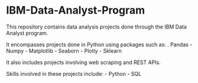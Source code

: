 # IBM-Data-Analyst-Program

This repository contains data analysis projects done through the IBM Data Analyst program.

It encompasses projects done in Python using packages such as:
    . Pandas
    - Numpy
    - Matplotlib
    - Seaborn
    - Plotly
    - Sklearn

It also includes projects involving web scraping and REST APIs.

Skills involved in these projects include:
    - Python
    - SQL
    
